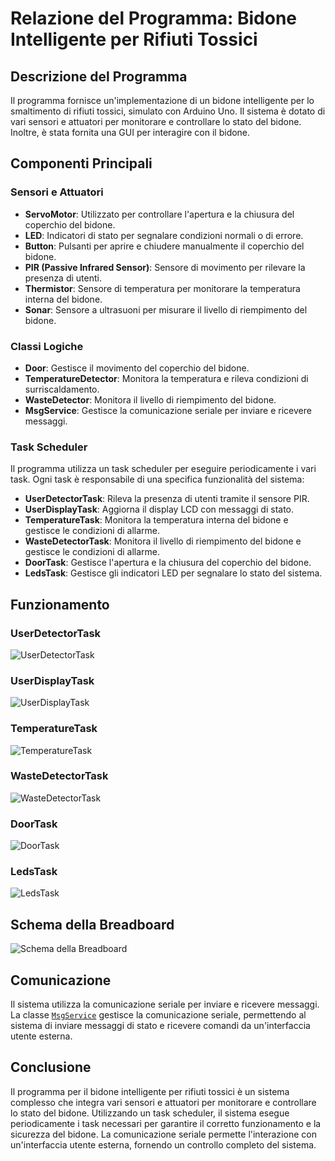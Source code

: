 # Relazione del Programma: Bidone Intelligente per Rifiuti Tossici

## Descrizione del Programma

Il programma fornisce un'implementazione di un bidone intelligente per lo smaltimento di rifiuti tossici, simulato con Arduino Uno. Il sistema è dotato di vari sensori e attuatori per monitorare e controllare lo stato del bidone. Inoltre, è stata fornita una GUI per interagire con il bidone.

## Componenti Principali

### Sensori e Attuatori

- **ServoMotor**: Utilizzato per controllare l'apertura e la chiusura del coperchio del bidone.
- **LED**: Indicatori di stato per segnalare condizioni normali o di errore.
- **Button**: Pulsanti per aprire e chiudere manualmente il coperchio del bidone.
- **PIR (Passive Infrared Sensor)**: Sensore di movimento per rilevare la presenza di utenti.
- **Thermistor**: Sensore di temperatura per monitorare la temperatura interna del bidone.
- **Sonar**: Sensore a ultrasuoni per misurare il livello di riempimento del bidone.

### Classi Logiche

- **Door**: Gestisce il movimento del coperchio del bidone.
- **TemperatureDetector**: Monitora la temperatura e rileva condizioni di surriscaldamento.
- **WasteDetector**: Monitora il livello di riempimento del bidone.
- **MsgService**: Gestisce la comunicazione seriale per inviare e ricevere messaggi.

### Task Scheduler

Il programma utilizza un task scheduler per eseguire periodicamente i vari task. Ogni task è responsabile di una specifica funzionalità del sistema:

- **UserDetectorTask**: Rileva la presenza di utenti tramite il sensore PIR.
- **UserDisplayTask**: Aggiorna il display LCD con messaggi di stato.
- **TemperatureTask**: Monitora la temperatura interna del bidone e gestisce le condizioni di allarme.
- **WasteDetectorTask**: Monitora il livello di riempimento del bidone e gestisce le condizioni di allarme.
- **DoorTask**: Gestisce l'apertura e la chiusura del coperchio del bidone.
- **LedsTask**: Gestisce gli indicatori LED per segnalare lo stato del sistema.

## Funzionamento

### UserDetectorTask

![UserDetectorTask](doc/UserDetectorTask.png)

### UserDisplayTask

![UserDisplayTask](doc/UserDisplayTask.png)

### TemperatureTask

![TemperatureTask](doc/TemperatureTask.png)

### WasteDetectorTask

![WasteDetectorTask](doc/WasteDetectorTask.png)

### DoorTask

![DoorTask](doc/DoorTask.png)

### LedsTask

![LedsTask](doc/LedsTask.png)

## Schema della Breadboard

![Schema della Breadboard](doc/Breadboard.png)

## Comunicazione

Il sistema utilizza la comunicazione seriale per inviare e ricevere messaggi. La classe [`MsgService`](src/arduino/lib/communication/MsgService.h) gestisce la comunicazione seriale, permettendo al sistema di inviare messaggi di stato e ricevere comandi da un'interfaccia utente esterna.

## Conclusione

Il programma per il bidone intelligente per rifiuti tossici è un sistema complesso che integra vari sensori e attuatori per monitorare e controllare lo stato del bidone. Utilizzando un task scheduler, il sistema esegue periodicamente i task necessari per garantire il corretto funzionamento e la sicurezza del bidone. La comunicazione seriale permette l'interazione con un'interfaccia utente esterna, fornendo un controllo completo del sistema.